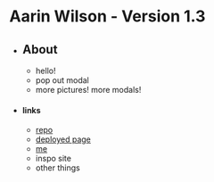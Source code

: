 # Aarin Wilson - Version 1.3

* ## About
    - hello!
    - pop out modal
    - more pictures! more modals!

* #### links
    - [repo](https://github.com/ForestW70/arw)
    - [deployed page](https://forestw70.github.io/arw/)
    - [me](https://github.com/ForestW70)
    - inspo site
    - other things